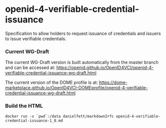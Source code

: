 # openid-4-verifiable-credential-issuance
Specification to allow holders to request issuance of credentials and issuers to issue verifiable credentials.

### Current WG-Draft

The current WG-Draft version is built automatically from the master branch and can be accessed at: https://openid.github.io/OpenID4VCI/openid-4-verifiable-credential-issuance-wg-draft.html

The current version of the DOME profile is at: https://dome-marketplace.github.io/OpenID4VCI-DOMEprofile/openid-4-verifiable-credential-issuance-wg-draft.html

### Build the HTML ###

```docker run -v `pwd`:/data danielfett/markdown2rfc openid-4-verifiable-credential-issuance-1_0.md```
